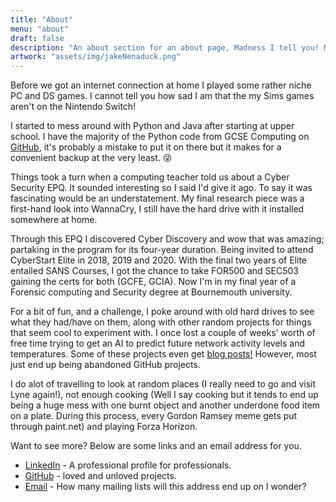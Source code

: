 ```yaml
---
title: "About"
menu: "about"
draft: false
description: "An about section for an about page, Madness I tell you! Madness!"
artwork: "assets/img/jakeNenaduck.png"
---
```

Before we got an internet connection at home I played some rather niche PC and DS games. I cannot tell you how sad I am that the my Sims games aren't on the Nintendo Switch!

I started to mess around with Python and Java after starting at upper school. I have the majority of the Python code from GCSE Computing on [GitHub](https://github.com/JakeNTech/GCSE-Python-Code), it's probably a mistake to put it on there but it makes for a convenient backup at the very least. &#128541;

Things took a turn when a computing teacher told us about a Cyber Security EPQ. It sounded interesting so I said I'd give it ago. To say it was fascinating would be an understatement. My final research piece was a first-hand look into WannaCry, I still have the hard drive with it installed somewhere at home.

Through this EPQ I discovered Cyber Discovery and wow that was amazing; partaking in the program for its four-year duration. Being invited to attend CyberStart Elite in 2018, 2019 and 2020. With the final two years of Elite entailed SANS Courses, I got the chance to take FOR500 and SEC503 gaining the certs for both (GCFE, GCIA). Now I'm in my final year of a Forensic computing and Security degree at Bournemouth university.

For a bit of fun, and a challenge, I poke around with old hard drives to see what they had/have on them, along with other random projects for things that seem cool to experiment with. I once lost a couple of weeks’ worth of free time trying to get an AI to predict future network activity levels and temperatures. Some of these projects even get [blog posts!](https://jakentech.com/blog) However, most just end up being abandoned GitHub projects.

I do alot of travelling to look at random places (I really need to go and visit Lyne again!), not enough cooking (Well I say cooking but it tends to end up being a huge mess with one burnt object and another underdone food item on a plate. During this process, every Gordon Ramsey meme gets put through paint.net) and playing Forza Horizon.

Want to see more? Below are some links and an email address for you.

<div class="social_links">
        <ul>
            <!-- LinkedIn -->
            <li><a href="https://www.linkedin.com/in/jake-nenadic-5a8989187/">LinkedIn</a> - A professional profile for professionals.</li>
            <!-- GitHub -->
            <li><a href="https://github.com/jakentech">GitHub</a> - loved and unloved projects.</li>
            <!-- mail -->
            <li><a href="mailto:jakentech@gmail.com">Email</a> - How many mailing lists will this address end up on I wonder?</li>
            <!-- My TikTok will never be found! -->
        </ul>
    </div>

<script onload="location_joke_selector()">
    // all the random locations
    var locations = {
        // index:location
        1:"So'ton Docks Bournemouth M27 WEST",
        2:"Bournemouth & ✈️ Christchurch A338",
        3:"The SOUTH WEST Poole, Wimborne A31",
        4:"Christchurch Hurn Parley Bournemouth International Airport B3073",
        5:"The NORTH Luton ✈️ M1",
        6:"A1139 A605 Peterborough, Wisbech (A47) N'hampton, Oundle",
        7:"St Pancras International",
        8:"This station is Bank. Change here for the DLR, Waterloo and City, Circle, Central and District lines",
        9:"M23(S) Brighton Crawley Gatwick ✈️",
        10:"M25 (M4, M40, M1) Heathrow ✈️ Watford, Staines",
        11:"This is a South Western Railway Service to London Waterloo",
        12:"(M2) Canterbury A2 Non-motorway traffic",
        13:"(M40, M4) Heathrow ✈️ M25",
        14:"London (C & W) A1",
    }
    // show the location on the site
    document.getElementById("this_location").innerHTML = "Location: "+locations[Math.floor((Math.random()*14)+1)]
</script>